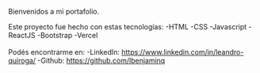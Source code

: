 Bienvenidos a mi portafolio.

Este proyecto fue hecho con estas tecnologías:
  -HTML
  -CSS
  -Javascript
  -ReactJS
  -Bootstrap
  -Vercel
<br></br>
Podés encontrarme en:
-LinkedIn: https://www.linkedin.com/in/leandro-quiroga/
-Github: https://github.com/lbenjaminq
